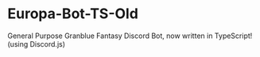 # Europa-Bot-TS-Old
General Purpose Granblue Fantasy Discord Bot, now written in TypeScript! (using Discord.js)
